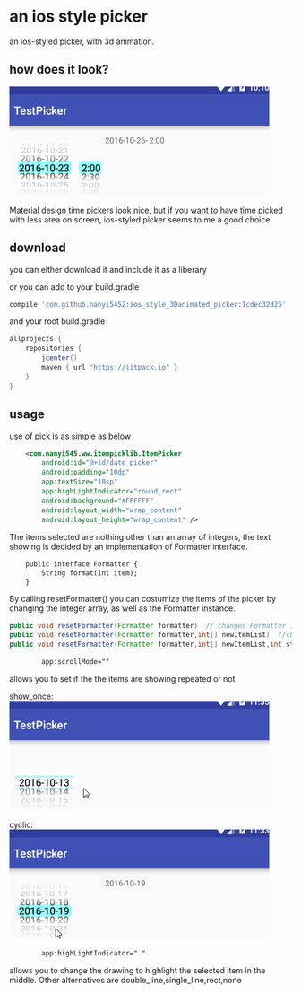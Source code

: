 # an ios style picker
an ios-styled picker, with 3d animation. 


how does it look?
--------
![](https://github.com/nanyi5452/ios_style_3Danimated_picker/blob/master/files/general_look.gif)

Material design time pickers look nice, but if you want to have time picked with less area on screen, ios-styled picker seems to me a good choice.



download 
--------
you can either download it and include it as a liberary

or you can add to your build.gradle
```groovy
compile 'com.github.nanyi5452:ios_style_3Danimated_picker:1cdec32d25'
```
and your root build.gradle
```groovy
allprojects {
    repositories {
        jcenter()
        maven { url "https://jitpack.io" }
    }
}
```




usage
--------
use of pick is as simple as below

```xml
    <com.nanyi545.ww.itempicklib.ItemPicker
        android:id="@+id/date_picker"
        android:padding="10dp"
        app:textSize="18sp"
        app:highLightIndicator="round_rect"
        android:background="#FFFFFF"
        android:layout_width="wrap_content"
        android:layout_height="wrap_content" />
```


The items selected are nothing other than an array of integers, the text showing is decided by an implementation of Formatter interface. 
```
    public interface Formatter {
        String format(int item);
    }
```




By calling resetFormatter() you can costumize the items of the picker by changing the integer array, as well as the Formatter instance. 

```java
public void resetFormatter(Formatter formatter)  // changes Formatter instance only.
public void resetFormatter(Formatter formatter,int[] newItemList)  //changes both Formatter and the int array.
public void resetFormatter(Formatter formatter,int[] newItemList,int startIndex)   //   you can specify initial item you want to select.
```



```xml
        app:scrollMode=""    
```
allows you to set if the the items are showing repeated or not

show_once:
![](https://github.com/nanyi5452/ios_style_3Danimated_picker/blob/master/files/once.gif)


cyclic: 
![](https://github.com/nanyi5452/ios_style_3Danimated_picker/blob/master/files/cyclic.gif)




```xml
        app:highLightIndicator=" "
```
allows you to change the drawing to highlight the selected item in the middle. Other alternatives are double_line,single_line,rect,none



